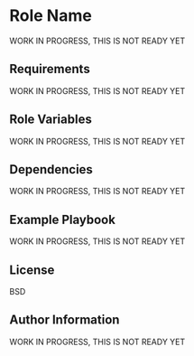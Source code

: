 Role Name
=========

WORK IN PROGRESS, THIS IS NOT READY YET

Requirements
------------

WORK IN PROGRESS, THIS IS NOT READY YET

Role Variables
--------------

WORK IN PROGRESS, THIS IS NOT READY YET

Dependencies
------------

WORK IN PROGRESS, THIS IS NOT READY YET

Example Playbook
----------------

WORK IN PROGRESS, THIS IS NOT READY YET

License
-------

BSD

Author Information
------------------

WORK IN PROGRESS, THIS IS NOT READY YET

